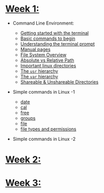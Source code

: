 # [Week 1:](https://github.com/alokg-812/IIT-Madras/blob/main/SystemCommands/Week1/readme.md)
  - Command Line Environment:
    - [Getting started with the terminal](https://github.com/alokg-812/IIT-Madras/blob/main/SystemCommands/Week1/readme.md#getting-started-with-the-terminal)
    - [Basic commands to begin](https://github.com/alokg-812/IIT-Madras/blob/main/SystemCommands/Week1/readme.md#-basic-commands-to-begin)
    - [Understanding the terminal prompt](https://github.com/alokg-812/IIT-Madras/blob/main/SystemCommands/Week1/readme.md#%EF%B8%8F-understanding-the-terminal-prompt)
    - [Manual pages](https://github.com/alokg-812/IIT-Madras/blob/main/SystemCommands/Week1/readme.md#the-man-command--manual-pages)
    - [File System Overview](https://github.com/alokg-812/IIT-Madras/blob/main/SystemCommands/Week1/readme.md#file-system-overview-traversing-the-tree)
    - [Absolute vs Relative Path](https://github.com/alokg-812/IIT-Madras/blob/main/SystemCommands/Week1/readme.md#absolute-vs-relative-paths)
    - [Important linux directories](https://github.com/alokg-812/IIT-Madras/blob/main/SystemCommands/Week1/readme.md#-important-linux-directories)
    - [The `usr` hierarchy](https://github.com/alokg-812/IIT-Madras/blob/main/SystemCommands/Week1/readme.md#the-usr-hierarchy)
    - [The `var` hierarchy](https://github.com/alokg-812/IIT-Madras/blob/main/SystemCommands/Week1/readme.md#the-var-hierarchy)
    - [Shareable & Unshareable Directories](https://github.com/alokg-812/IIT-Madras/blob/main/SystemCommands/Week1/readme.md#shareable-vs-unshareable-directories)

  - Simple commands in Linux -1
    - [date](https://github.com/alokg-812/IIT-Madras/blob/main/SystemCommands/Week1/readme.md#1--date--displays-the-current-system-date-and-time)
    - [cal](https://github.com/alokg-812/IIT-Madras/blob/main/SystemCommands/Week1/readme.md#2--cal--displays-a-simple-calendar-of-the-current-or-specified-monthyear)
    - [free](https://github.com/alokg-812/IIT-Madras/blob/main/SystemCommands/Week1/readme.md#3--free--shows-system-memory-usage-including-ram-and-swap-space)
    - [groups](https://github.com/alokg-812/IIT-Madras/blob/main/SystemCommands/Week1/readme.md#4--groups--lists-the-groups-the-current-user-belongs-to)
    - [file](https://github.com/alokg-812/IIT-Madras/blob/main/SystemCommands/Week1/readme.md#5-%EF%B8%8F-file--displays-the-type-of-a-file-not-just-by-extension-but-by-checking-actual-content)
    - [file types and permissions](https://github.com/alokg-812/IIT-Madras/blob/main/SystemCommands/Week1/readme.md#6--file-types--permissions---when-you-run)
      




    
  - Simple commands in Linux -2


# [Week 2:](https://github.com/alokg-812/IIT-Madras/blob/main/SystemCommands/Week2/readme.md)

# [Week 3:](https://github.com/alokg-812/IIT-Madras/blob/main/SystemCommands/Week3/readme.md)
